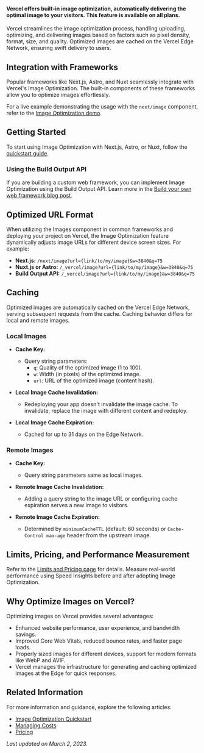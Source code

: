 #### Vercel offers built-in image optimization, automatically delivering the optimal image to your visitors. This feature is available on all plans.

Vercel streamlines the image optimization process, handling uploading, optimizing, and delivering images based on factors such as pixel density, format, size, and quality. Optimized images are cached on the Vercel Edge Network, ensuring swift delivery to users.

## Integration with Frameworks

Popular frameworks like Next.js, Astro, and Nuxt seamlessly integrate with Vercel's Image Optimization. The built-in components of these frameworks allow you to optimize images effortlessly.

For a live example demonstrating the usage with the `next/image` component, refer to the [Image Optimization demo](#link-to-demo).

## Getting Started

To start using Image Optimization with Next.js, Astro, or Nuxt, follow the [quickstart guide](#link-to-quickstart).

### Using the Build Output API

If you are building a custom web framework, you can implement Image Optimization using the Build Output API. Learn more in the [Build your own web framework blog post](#link-to-blog-post).

## Optimized URL Format

When utilizing the Images component in common frameworks and deploying your project on Vercel, the Image Optimization feature dynamically adjusts image URLs for different device screen sizes. For example:

- **Next.js:** `/next/image?url={link/to/my/image}&w=3840&q=75`
- **Nuxt.js or Astro:** `/_vercel/image?url={link/to/my/image}&w=3840&q=75`
- **Build Output API:** `/_vercel/image?url={link/to/my/image}&w=3840&q=75`

## Caching

Optimized images are automatically cached on the Vercel Edge Network, serving subsequent requests from the cache. Caching behavior differs for local and remote images.

### Local Images

- **Cache Key:**
  - Query string parameters:
    - `q`: Quality of the optimized image (1 to 100).
    - `w`: Width (in pixels) of the optimized image.
    - `url`: URL of the optimized image (content hash).

- **Local Image Cache Invalidation:**
  - Redeploying your app doesn't invalidate the image cache. To invalidate, replace the image with different content and redeploy.

- **Local Image Cache Expiration:**
  - Cached for up to 31 days on the Edge Network.

### Remote Images

- **Cache Key:**
  - Query string parameters same as local images.

- **Remote Image Cache Invalidation:**
  - Adding a query string to the image URL or configuring cache expiration serves a new image to visitors.

- **Remote Image Cache Expiration:**
  - Determined by `minimumCacheTTL` (default: 60 seconds) or `Cache-Control max-age` header from the upstream image.

## Limits, Pricing, and Performance Measurement

Refer to the [Limits and Pricing page](#link-to-limits-and-pricing) for details. Measure real-world performance using Speed Insights before and after adopting Image Optimization.

## Why Optimize Images on Vercel?

Optimizing images on Vercel provides several advantages:

- Enhanced website performance, user experience, and bandwidth savings.
- Improved Core Web Vitals, reduced bounce rates, and faster page loads.
- Properly sized images for different devices, support for modern formats like WebP and AVIF.
- Vercel manages the infrastructure for generating and caching optimized images at the Edge for quick responses.

## Related Information

For more information and guidance, explore the following articles:

- [Image Optimization Quickstart](#link-to-quickstart)
- [Managing Costs](#link-to-managing-costs)
- [Pricing](#link-to-pricing)

_Last updated on March 2, 2023._